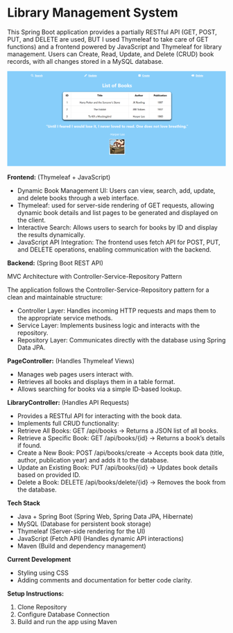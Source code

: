 # **Library Management System**

This Spring Boot application provides a partially RESTful API (GET, POST, PUT, and DELETE are used, BUT I used Thymeleaf to take care of GET functions) and a frontend powered by JavaScript and Thymeleaf for library management. Users can Create, Read, Update, and Delete (CRUD) book records, with all changes stored in a MySQL database.


![Screenshot](src/main/resources/static/images/book-library-project.png)

**Frontend:** (Thymeleaf + JavaScript)
- Dynamic Book Management UI: Users can view, search, add, update, and delete books through a web interface.
- Thymeleaf: used for server-side rendering of GET requests, allowing dynamic book details and list pages to be generated and displayed on the client.
- Interactive Search: Allows users to search for books by ID and display the results dynamically.
- JavaScript API Integration: The frontend uses fetch API for POST, PUT, and DELETE operations, enabling communication with the backend.
  
**Backend:** (Spring Boot REST API)

MVC Architecture with Controller-Service-Repository Pattern

The application follows the Controller-Service-Repository pattern for a clean and maintainable structure:

- Controller Layer: Handles incoming HTTP requests and maps them to the appropriate service methods.
- Service Layer: Implements business logic and interacts with the repository.
- Repository Layer: Communicates directly with the database using Spring Data JPA.

**PageController:** (Handles Thymeleaf Views)
- Manages web pages users interact with.
- Retrieves all books and displays them in a table format.
- Allows searching for books via a simple ID-based lookup.
  
**LibraryController:** (Handles API Requests)
- Provides a RESTful API for interacting with the book data.
- Implements full CRUD functionality:
- Retrieve All Books: GET /api/books → Returns a JSON list of all books.
- Retrieve a Specific Book: GET /api/books/{id} → Returns a book’s details if found.
- Create a New Book: POST /api/books/create → Accepts book data (title, author, publication year) and adds it to the database.
- Update an Existing Book: PUT /api/books/{id} → Updates book details based on provided ID.
- Delete a Book: DELETE /api/books/delete/{id} → Removes the book from the database.
  
**Tech Stack**
- Java + Spring Boot (Spring Web, Spring Data JPA, Hibernate)
- MySQL (Database for persistent book storage)
- Thymeleaf (Server-side rendering for the UI)
- JavaScript (Fetch API) (Handles dynamic API interactions)
- Maven (Build and dependency management)
  
**Current Development**
- Styling using CSS
- Adding comments and documentation for better code clarity.

**Setup Instructions:**
1. Clone Repository
2. Configure Database Connection
3. Build and run the app using Maven
   








